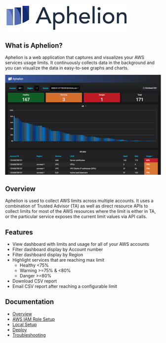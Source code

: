 <img src="/img/logo.png" alt="drawing" width="400px"/>

## What is Aphelion?
Aphelion is a web application that captures and visualizes your AWS services usage limits.  It continuously collects data in the background and you can visualize the data in easy-to-see graphs and charts.

[![Aphelion dashboard](docs/images/dashboard.png)](docs/images/dashboard.png)

## Overview
Aphelion is used to collect AWS limits across multiple accounts. It uses
a combination of Trusted Advisor (TA) as well as direct resource APIs to collect
limits for most of the AWS resources where the limit is either in TA, or
the particular service exposes the current limit values via API calls.

## Features
- View dashboard with limits and usage for all of your AWS accounts
- Filter dashboard display by Account number
- Filter dashboard display by Region
- Highlight services that are reaching max limit
  - Healthy <75%
  - Warning >=75% & <80%
  - Danger >=80%
- Download CSV report
- Email CSV report after reaching a configurable limit


## Documentation
- [Overview](docs/index.md)
- [AWS IAM Role Setup](docs/AWS-Setup.md)
- [Local Setup](docs/Local-Setup.md)
- [Deploy](docs/Deploy.md)
- [Troubleshooting](docs/Troubleshooting.md)
